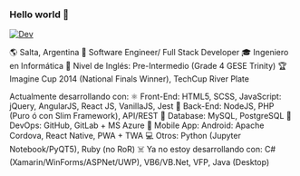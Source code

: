 ### Hello world 👋
[![Dev](https://www.cariverplate.com.ar/imagenes/archivos/2016-08/26220-dsc_8991.jpg)](https://yardev.net)

🌎 Salta, Argentina
💼 Software Engineer/ Full Stack Developer
🎓 Ingeniero en Informática
💬 Nivel de Inglés: Pre-Intermedio (Grade 4 GESE Trinity)
🏆 Imagine Cup 2014 (National Finals Winner), TechCup River Plate

Actualmente desarrollando con:
⚛️ Front-End: HTML5, SCSS, JavaScript: jQuery, AngularJS, React JS, VanillaJS, Jest
🐘 Back-End: NodeJS, PHP (Puro ó con Slim Framework), API/REST
🐬 Database: MySQL, PostgreSQL
🐙 DevOps: GitHub, GitLab + MS Azure
🤖 Mobile App: Android: Apache Cordova, React Native, PWA + TWA
💻 Otros: Python (Jupyter Notebook/PyQT5), Ruby (no RoR)
☠️ Ya no estoy desarrollando con: C# (Xamarin/WinForms/ASPNet/UWP), VB6/VB.Net, VFP, Java (Desktop) 
